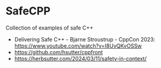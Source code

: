 # SafeCPP
Collection of examples of safe C++

- Delivering Safe C++ - Bjarne Stroustrup - CppCon 2023: https://www.youtube.com/watch?v=I8UvQKvOSSw
- https://github.com/hsutter/cppfront
- https://herbsutter.com/2024/03/11/safety-in-context/
